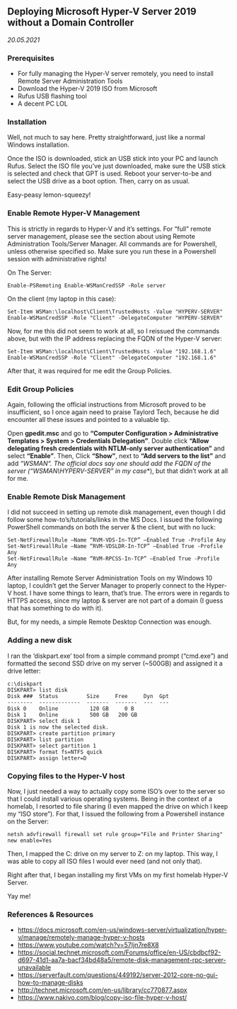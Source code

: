 ## Deploying Microsoft Hyper-V Server 2019 without a Domain Controller

*20.05.2021*

### Prerequisites

+ For fully managing the Hyper-V server remotely, you need to install Remote Server Administration Tools
+ Download the Hyper-V 2019 ISO from Microsoft
+ Rufus USB flashing tool
+ A decent PC LOL

### Installation

Well, not much to say here. Pretty straightforward, just like a normal Windows installation.

Once the ISO is downloaded, stick an USB stick into your PC and launch Rufus. Select the ISO file you’ve just downloaded, make sure the USB stick is selected and check that GPT is used. Reboot your server-to-be and select the USB drive as a boot option. Then, carry on as usual.

Easy-peasy lemon-squeezy!

### Enable Remote Hyper-V Management

This is strictly in regards to Hyper-V and it’s settings. For “full” remote server management, please see the section about using Remote Administration Tools/Server Manager. All commands are for Powershell, unless otherwise specified so. Make sure you run these in a Powershell session with administrative rights!

On The Server:

```
Enable-PSRemoting Enable-WSManCredSSP -Role server
```

On the client (my laptop in this case):

```
Set-Item WSMan:\localhost\Client\TrustedHosts -Value "HYPERV-SERVER" Enable-WSManCredSSP -Role "Client" -DelegateComputer "HYPERV-SERVER"
```

Now, for me this did not seem to work at all, so I reissued the commands above, but with the IP address replacing the FQDN of the Hyper-V server:

```
Set-Item WSMan:\localhost\Client\TrustedHosts -Value "192.168.1.6" Enable-WSManCredSSP -Role "Client" -DelegateComputer "192.168.1.6"
```

After that, it was required for me edit the Group Policies.

### Edit Group Policies

Again, following the official instructions from Microsoft proved to be insufficient, so I once again need to praise Taylord Tech, because he did encounter all these issues and pointed to a valuable tip.

Open **gpedit.msc** and go to **“Computer Configuration > Administrative Templates > System > Credentials Delegation”**. Double click **“Allow delegating fresh credentials with NTLM-only server authentication”** and select **“Enable”**. Then, Click **“Show”**, next to **“Add servers to the list”** and add **“WSMAN*“**. The official docs say one should add the FQDN of the server (**“WSMAN\HYPERV-SERVER” in my case**), but that didn’t work at all for me.

### Enable Remote Disk Management

I did not succeed in setting up remote disk management, even though I did follow some how-to’s/tutorials/links in the MS Docs. I issued the following PowerShell commands on both the server & the client, but with no luck:

```
Set-NetFirewallRule –Name “RVM-VDS-In-TCP” –Enabled True -Profile Any
Set-NetFirewallRule –Name “RVM-VDSLDR-In-TCP” –Enabled True -Profile Any
Set-NetFirewallRule –Name “RVM-RPCSS-In-TCP” –Enabled True -Profile Any
```

After installing Remote Server Administration Tools on my Windows 10 laptop, I couldn’t get the Server Manager to properly connect to the Hyper-V host. I have some things to learn, that’s true. The errors were in regards to HTTPS access, since my laptop & server are not part of a domain (I guess that has something to do with it).

But, for my needs, a simple Remote Desktop Connection was enough.

### Adding a new disk

I ran the ‘diskpart.exe’ tool from a simple command prompt (“cmd.exe”) and formatted the second SSD drive on my server (~500GB) and assigned it a drive letter:

```
c:\diskpart
DISKPART> list disk
Disk ###  Status         Size     Free     Dyn  Gpt
--------  -------------  -------  -------  ---  ---
Disk 0    Online          120 GB     0 B
Disk 1    Online          500 GB   200 GB
DISKPART> select disk 1
Disk 1 is now the selected disk.
DISKPART> create partition primary
DISKPART> list partition
DISKPART> select partition 1
DISKPART> format fs=NTFS quick
DISKPART> assign letter=D
```

### Copying files to the Hyper-V host

Now, I just needed a way to actually copy some ISO’s over to the server so that I could install various operating systems. Being in the context of a homelab, I resorted to file sharing (I even mapped the drive on which I keep my “ISO store”). For that, I issued the following from a Powershell instance on the Server:

```
netsh advfirewall firewall set rule group="File and Printer Sharing" new enable=Yes
```

Then, I mapped the C: drive on my server to Z: on my laptop. This way, I was able to copy all ISO files I would ever need (and not only that).

Right after that, I began installing my first VMs on my first homelab Hyper-V Server.

Yay me!

### References & Resources

+ https://docs.microsoft.com/en-us/windows-server/virtualization/hyper-v/manage/remotely-manage-hyper-v-hosts
+ https://www.youtube.com/watch?v=57Ijn7re8X8
+ https://social.technet.microsoft.com/Forums/office/en-US/cbdbcf92-d697-41d1-aa7a-bacf34bd48a5/remote-disk-management-rpc-server-unavailable
+ https://serverfault.com/questions/449192/server-2012-core-no-gui-how-to-manage-disks
+ http://technet.microsoft.com/en-us/library/cc770877.aspx
+ https://www.nakivo.com/blog/copy-iso-file-hyper-v-host/
